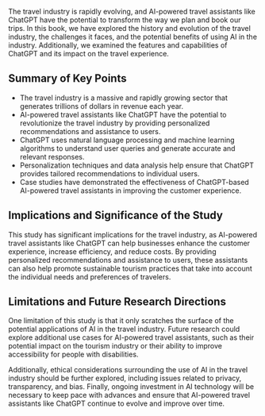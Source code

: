 
The travel industry is rapidly evolving, and AI-powered travel assistants like ChatGPT have the potential to transform the way we plan and book our trips. In this book, we have explored the history and evolution of the travel industry, the challenges it faces, and the potential benefits of using AI in the industry. Additionally, we examined the features and capabilities of ChatGPT and its impact on the travel experience.

Summary of Key Points
---------------------

* The travel industry is a massive and rapidly growing sector that generates trillions of dollars in revenue each year.
* AI-powered travel assistants like ChatGPT have the potential to revolutionize the travel industry by providing personalized recommendations and assistance to users.
* ChatGPT uses natural language processing and machine learning algorithms to understand user queries and generate accurate and relevant responses.
* Personalization techniques and data analysis help ensure that ChatGPT provides tailored recommendations to individual users.
* Case studies have demonstrated the effectiveness of ChatGPT-based AI-powered travel assistants in improving the customer experience.

Implications and Significance of the Study
------------------------------------------

This study has significant implications for the travel industry, as AI-powered travel assistants like ChatGPT can help businesses enhance the customer experience, increase efficiency, and reduce costs. By providing personalized recommendations and assistance to users, these assistants can also help promote sustainable tourism practices that take into account the individual needs and preferences of travelers.

Limitations and Future Research Directions
------------------------------------------

One limitation of this study is that it only scratches the surface of the potential applications of AI in the travel industry. Future research could explore additional use cases for AI-powered travel assistants, such as their potential impact on the tourism industry or their ability to improve accessibility for people with disabilities.

Additionally, ethical considerations surrounding the use of AI in the travel industry should be further explored, including issues related to privacy, transparency, and bias. Finally, ongoing investment in AI technology will be necessary to keep pace with advances and ensure that AI-powered travel assistants like ChatGPT continue to evolve and improve over time.

